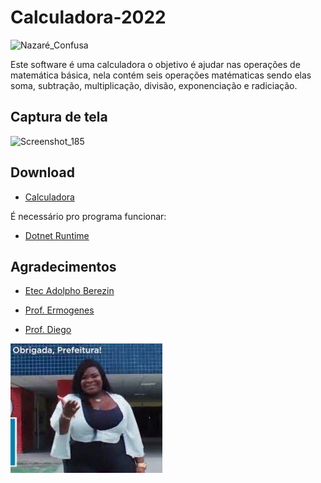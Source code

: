 # Calculadora-2022 
 ![Nazaré_Confusa](https://cdn.dicionariopopular.com/imagens/melhores-memes-brasileiros-54s.jpg)
 
 Este software é uma calculadora o objetivo é ajudar nas operações de matemática básica, nela contém seis operações matématicas sendo elas soma, subtração, multiplicação, divisão, exponenciação e radiciação.
 
 ## Captura de tela
 ![Screenshot_185](https://user-images.githubusercontent.com/98716137/175760426-7a3c14f9-9245-492e-9200-5a18663ef859.png)

## Download

- [Calculadora](dist/Projeto-Final-2022.zip)
 
 É necessário pro programa funcionar:
- [Dotnet Runtime](https://dotnet.microsoft.com/en-us/download)

 ## Agradecimentos
- [Etec Adolpho Berezin](http://eteab.com.br/)

- [Prof. Ermogenes](https://github.com/ermogenes)
- [Prof. Diego](https://github.com/diegoneri)


 ![obrigado prefeitura](download.jpg)



